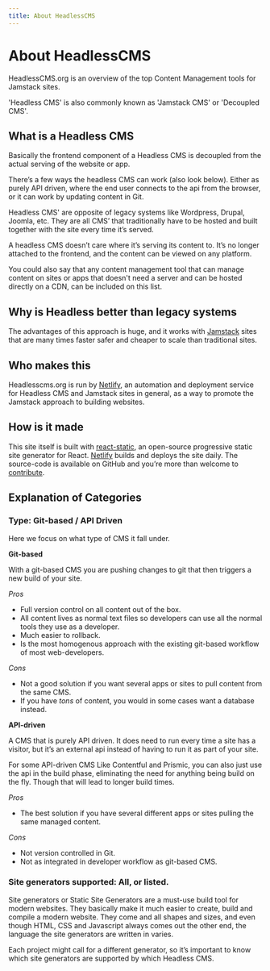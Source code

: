 ```yaml
---
title: About HeadlessCMS
---
```


# About HeadlessCMS

HeadlessCMS.org is an overview of the top Content Management tools for Jamstack sites.

'Headless CMS' is also commonly known as 'Jamstack CMS' or 'Decoupled CMS'.

## What is a Headless CMS

Basically the frontend component of a Headless CMS is decoupled from the actual serving of the website or app.

There’s a few ways the headless CMS can work (also look below).
Either as purely API driven, where the end user connects to the api from the browser, or it can work by updating content in Git.

Headless CMS' are opposite of legacy systems like Wordpress, Drupal, Joomla, etc. They are all CMS’ that traditionally have to be hosted and built together with the site every time it’s served.

A headless CMS doesn’t care where it’s serving its content to. It’s no longer attached to the frontend, and the content can be viewed on any platform.

You could also say that any content management tool that can manage content on sites or apps that doesn't need a server and can be hosted directly on a CDN, can be included on this list.

## Why is Headless better than legacy systems

The advantages of this approach is huge, and it works with [Jamstack](https://www.Jamstack.org/) sites that are many times faster safer and cheaper to scale than traditional sites.

## Who makes this

Headlesscms.org is run by [Netlify](https://www.netlify.com), an automation and deployment service for Headless CMS and Jamstack sites in general, as a way to promote the Jamstack approach to building websites.

## How is it made

This site itself is built with [react-static](https://github.com/nozzle/react-static), an open-source progressive static site generator for React. [Netlify](https://www.netlify.com) builds and deploys the site daily. The source-code is available on GitHub and you’re more than welcome to [contribute](/contribute).

## Explanation of Categories

### Type: Git-based / API Driven

Here we focus on what type of CMS it fall under.

**Git-based**

With a git-based CMS you are pushing changes to git that then triggers a new build of your site.

_Pros_

- Full version control on all content out of the box.
- All content lives as normal text files so developers can use all the normal tools they use as a developer.
- Much easier to rollback.
- Is the most homogenous approach with the existing git-based workflow of most web-developers.

_Cons_

- Not a good solution if you want several apps or sites to pull content from the same CMS.
- If you have _tons_ of content, you would in some cases want a database instead.

**API-driven**

A CMS that is purely API driven. It does need to run every time a site has a visitor, but it’s an external api instead of having to run it as part of your site.

For some API-driven CMS Like Contentful and Prismic, you can also just use the api in the build phase, eliminating the need for anything being build on the fly. Though that will lead to longer build times.

_Pros_

- The best solution if you have several different apps or sites pulling the same managed content.

_Cons_

- Not version controlled in Git.
- Not as integrated in developer workflow as git-based CMS.

### Site generators supported: All, or listed.

Site generators or Static Site Generators are a must-use build tool for modern websites. They basically make it much easier to create, build and compile a modern website. They come and all shapes and sizes, and even though HTML, CSS and Javascript always comes out the other end, the language the site generators are written in varies.

Each project might call for a different generator, so it’s important to know which site generators are supported by which Headless CMS.
